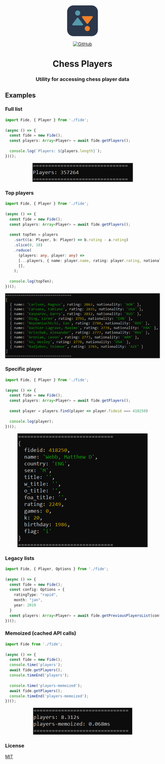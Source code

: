 <p align="center">
    <img
      alt="The Chess Centre"
      src="https://github.com/Chess-Centre/welcome/blob/master/img/bcc-dark-logo.png?raw=true"
      width="100"
    />
  <p align="center">
      <a href="https://github.com/chess-centre/welcome/blob/master/LICENSE">
        <img alt="GitHub" src="https://img.shields.io/github/license/chess-centre/welcome?style=flat">
      </a>
  </p>
  <h1 align="center"> Chess Players </h1>
</p>
<p align="center">
  <h3 align="center"> Utility for accessing chess player data </h3>
</p>

## Examples
### Full list

```typescript
import Fide, { Player } from './fide';

(async () => {
  const fide = new Fide();
  const players: Array<Player> = await fide.getPlayers();

  console.log(`Players: ${players.length}`);
})();
```

<p align="center">
    <img
      alt="player count"
      src="https://github.com/chess-centre/chess-players/blob/master/src/img/player-count.png?raw=true"
    />
</p>

### Top players

```typescript
import Fide, { Player } from './fide';

(async () => {
  const fide = new Fide();
  const players: Array<Player> = await fide.getPlayers();

  const topTen = players
    .sort((a: Player, b: Player) => b.rating - a.rating)
    .slice(0, 10)
    .reduce(
      (players: any, player: any) => 
      [...players, { name: player.name, rating: player.rating, nationality: player.country }],
      [],
    );

  console.log(topTen);
})();
```

<p align="center">
    <img
      alt="player top ten"
      src="https://github.com/chess-centre/chess-players/blob/master/src/img/player-top-ten.png?raw=true"
    />
</p>

### Specific player

```typescript
import Fide, { Player } from './fide';

(async () => {
  const fide = new Fide();
  const players: Array<Player> = await fide.getPlayers();

  const player = players.find(player => player.fideid === 418250)

  console.log(player);
})();
```

<p align="center">
    <img
      alt="player top ten"
      src="https://github.com/chess-centre/chess-players/blob/master/src/img/player.png?raw=true"
    />
</p>

### Legacy lists

```typescript
import Fide, { Player, Options } from './fide';

(async () => {
  const fide = new Fide();
  const config: Options = {
    ratingType: "rapid",
    month: "jan",
    year: 2019
  }
  const players: Array<Player> = await fide.getPreviousPlayersList(config);
})();
```


### Memoized (cached API calls)

```typescript
import Fide from './fide';

(async () => {
  const fide = new Fide();
  console.time('players');
  await fide.getPlayers();
  console.timeEnd('players');

  console.time('players-memoized');
  await fide.getPlayers();
  console.timeEnd('players-memoized');
})();
```

<p align="center">
    <img
      alt="player memoized"
      src="https://github.com/chess-centre/chess-players/blob/master/src/img/player-memoized.png?raw=true"
    />
</p>

### License

[MIT]('/../LICENSE)

